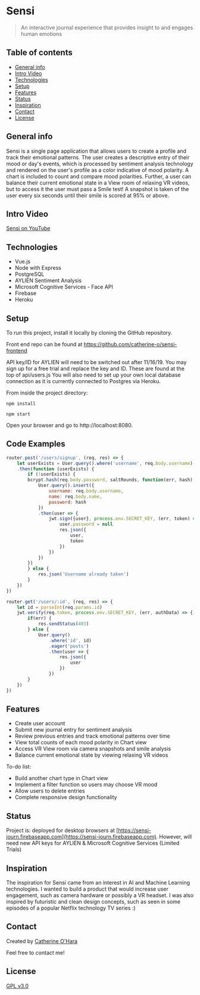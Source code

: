 # Sensi
> An interactive journal experience that provides insight to and engages human emotions

## Table of contents
* [General info](#general-info)
* [Intro Video](#intro-video)
* [Technologies](#technologies)
* [Setup](#setup)
* [Features](#features)
* [Status](#status)
* [Inspiration](#inspiration)
* [Contact](#contact)
* [License](#license)

## General info
Sensi is a single page application that allows users to create a profile and track their emotional patterns. The user creates a descriptive entry of their mood or day's events, which is processed by sentiment analysis technology and rendered on the user's profile as a color indicative of mood polarity. A chart is included to count and compare mood polarities. Further, a user can balance their current emotional state in a View room of relaxing VR videos, but to access it the user must pass a Smile test! A snapshot is taken of the user every six seconds until their smile is scored at 95% or above.

## Intro Video
[Sensi on YouTube](https://www.youtube.com/watch?v=V5oDAX56trY)

## Technologies
* Vue.js
* Node with Express
* PostgreSQL
* AYLIEN Sentiment Analysis
* Microsoft Cognitive Services - Face API
* Firebase
* Heroku

## Setup
To run this project, install it locally by cloning the GitHub repository.

Front end repo can be found at https://github.com/catherine-o/sensi-frontend

API key/ID for AYLIEN will need to be switched out after 11/16/19.
You may sign up for a free trial and replace the key and ID. These are found at the top of api/users.js
You will also need to set up your own local database connection as it is currently connected to Postgres via Heroku.

From inside the project directory:
```
npm install

npm start
```
Open your browser and go to http://localhost:8080.

## Code Examples

```javascript
router.post('/users/signup', (req, res) => {
    let userExists = User.query().where('username', req.body.username).first()
    .then(function (userExists) {
        if (!userExists) {
        bcrypt.hash(req.body.password, saltRounds, function(err, hash) {
            User.query().insert({
                username: req.body.username,
                name: req.body.name,
                password: hash
            })
            .then(user => {
                jwt.sign({user}, process.env.SECRET_KEY, (err, token) => {
                    user.password = null
                    res.json({
                        user,
                        token
                    })
                })
            })
        })
        } else {
            res.json('Username already taken')
        }
    })
})
```

```javascript
router.get('/users/:id', (req, res) => {
    let id = parseInt(req.params.id)
    jwt.verify(req.token, process.env.SECRET_KEY, (err, authData) => {
        if(err) {
            res.sendStatus(403)
        } else {
            User.query()
                .where('id', id)
                .eager('posts')
                .then(user => {
                    res.json({
                        user
                    })
                })
        }
    })
})
```


## Features
* Create user account
* Submit new journal entry for sentiment analysis
* Review previous entries and track emotional patterns over time
* View total counts of each mood polarity in Chart view
* Access VR View room via camera snapshots and smile analysis
* Balance current emotional state by viewing relaxing VR videos


To-do list:
* Build another chart type in Chart view
* Implement a filter function so users may choose VR mood
* Allow users to delete entries
* Complete responsive design functionality


## Status
Project is: deployed for desktop browsers at [https://sensi-journ.firebaseapp.com](https://sensi-journ.firebaseapp.com). However, will need new API keys for AYLIEN & Microsoft Cognitive Services (Limited Trials)

## Inspiration
The inspiration for Sensi came from an interest in AI and Machine Learning technologies. I wanted to build a product that would increase user engagement, such as camera hardware or possibly a VR headset. I was also inspired by futuristic and clean design concepts, such as seen in some episodes of a popular Netflix technology TV series :)

## Contact
Created by [Catherine O'Hara](www.linkedin.com/in/catherine-o)

Feel free to contact me!

## License
[GPL v3.0](https://github.com/catherine-o/sensi-backend/blob/master/LICENSE)
